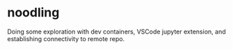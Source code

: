 # noodling

Doing some exploration with dev containers, VSCode jupyter extension, and establishing connectivity to remote repo.
